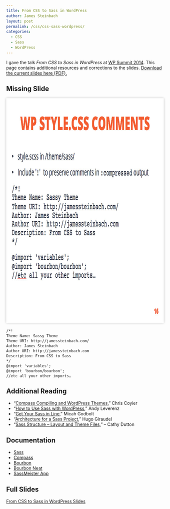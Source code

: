 ```yaml
---
title: From CSS to Sass in WordPress
author: James Steinbach
layout: post
permalink: /css/css-sass-wordpress/
categories:
  - CSS
  - Sass
  - WordPress
---
```

I gave the talk *From CSS to Sass in WordPress* at <a title="WP Summit 2014" href="http://environmentsforhumans.com/2014/wp-summit/" target="_blank">WP Summit 2014</a>. This page contains additional resources and corrections to the slides. [Download the current slides here (PDF).][1]

## Missing Slide

[<img class="aligncenter wp-image-1221 size-full" src="/images/missing-slide.jpg" alt="WP style.css Comments" width="958" height="718" style="box-shadow: 0 0 .5em rgba(0,0,0,.25);"/>][2]

```
/*!
Theme Name: Sassy Theme
Theme URI: http://jamessteinbach.com/
Author: James Steinbach
Author URI: http://jamessteinbach.com
Description: From CSS to Sass
*/
@import 'variables';
@import 'bourbon/bourbon';
//etc all your other imports…
```

## Additional Reading

  * “<a title="Compass Compiling and WordPress Themes" href="http://css-tricks.com/compass-compiling-and-wordpress-themes/" target="_blank">Compass Compiling and WordPress Themes</a>,” Chris Coyier
  * “<a title="How to Use Sass with WordPress" href="http://www.elegantthemes.com/blog/tips-tricks/how-to-use-sass-with-wordpress-a-step-by-step-guide" target="_blank">How to Use Sass with WordPress</a>,” Andy Leverenz
  * “<a title="Get Your Sass in Line" href="http://www.godbolt.me/blog/get-your-sass-in-line.html" target="_blank">Get Your Sass in Line</a>,” Micah Godbolt
  * “<a title="Architecture for a Sass Project" href="http://www.sitepoint.com/architecture-sass-project/" target="_blank">Architecture for a Sass Project</a>,” Hugo Giraudel
  * “<a title="Sass Structure - Layout and Theme Files" href="http://www.cathydutton.co.uk/news/sass-structure-layout-and-theme-files" target="_blank">Sass Structure &#8211; Layout and Theme Files</a>,” &#8211; Cathy Dutton

## Documentation

  * <a title="Sass Documentation" href="http://sass-lang.com/" target="_blank">Sass</a>
  * <a title="Compass Documentation" href="http://compass-style.org/" target="_blank">Compass</a>
  * <a title="Bourbon Documentation" href="http://bourbon.io/docs/" target="_blank">Bourbon</a>
  * <a title="Bourbon Neat Documentation" href="http://neat.bourbon.io/docs/" target="_blank">Bourbon Neat</a>
  * <a title="SassMeister App" href="http://sassmeister.com/" target="_blank">SassMeister App</a>

## Full Slides

[From CSS to Sass in WordPress Slides][1]

 [1]: /images/CSS-Sass-WP.pdf "From CSS to Sass in WordPress Slides"
 [2]: /images/missing-slide.jpg